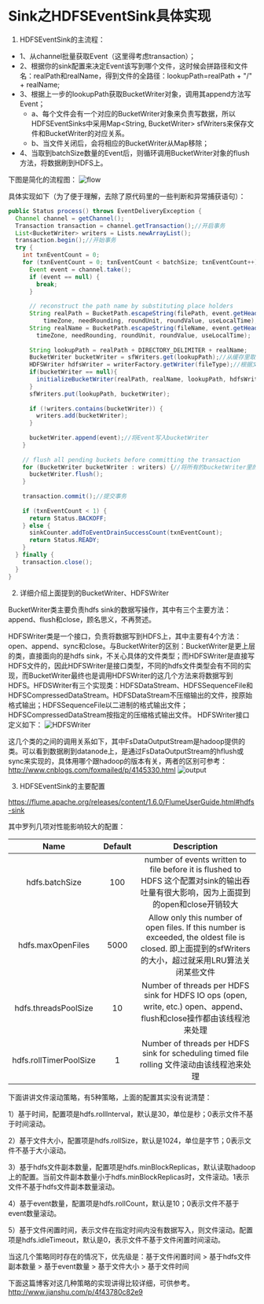 # Sink之HDFSEventSink具体实现

1. HDFSEventSink的主流程：
- 1、从channel批量获取Event（这里得考虑transaction）；
- 2、根据你的sink配置来决定Event该写到哪个文件，这时候会拼路径和文件名：realPath和realName，得到文件的全路径：lookupPath=realPath + "/" + realName;
- 3、根据上一步的lookupPath获取BucketWriter对象，调用其append方法写Event；
  - a、每个文件会有一个对应的BucketWriter对象来负责写数据，所以HDFSEventSinks中采用Map<String, BucketWriter> sfWriters来保存文件和BucketWriter的对应关系。
  - b、当文件关闭后，会将相应的BucketWriter从Map移除；
- 4、当取到batchSize数量的Event后，则循环调用BucketWriter对象的flush方法，将数据刷到HDFS上。

下图是简化的流程图：
![flow](https://github.com/wbear1/flume_blog/blob/master/img/hdfssink/flow.png)

具体实现如下（为了便于理解，去除了原代码里的一些判断和异常捕获语句）：
```java
public Status process() throws EventDeliveryException {
  Channel channel = getChannel();
  Transaction transaction = channel.getTransaction();//开启事务
  List<BucketWriter> writers = Lists.newArrayList();
  transaction.begin();//开始事务
  try {
    int txnEventCount = 0;
    for (txnEventCount = 0; txnEventCount < batchSize; txnEventCount++) {//从channel里取batchSize数量的event
      Event event = channel.take();
      if (event == null) {
        break;
      }
 
      // reconstruct the path name by substituting place holders
      String realPath = BucketPath.escapeString(filePath, event.getHeaders(),
          timeZone, needRounding, roundUnit, roundValue, useLocalTime);
      String realName = BucketPath.escapeString(fileName, event.getHeaders(),
        timeZone, needRounding, roundUnit, roundValue, useLocalTime);
 
      String lookupPath = realPath + DIRECTORY_DELIMITER + realName;
      BucketWriter bucketWriter = sfWriters.get(lookupPath);//从缓存里取bucketWriter对象，无则创建
      HDFSWriter hdfsWriter = writerFactory.getWriter(fileType);//根据文件类型创建HDFSWriter对象
      if(bucketWriter == null){
        initializeBucketWriter(realPath, realName, lookupPath, hdfsWriter, closeCallback);
      }
      sfWriters.put(lookupPath, bucketWriter);
 
      if (!writers.contains(bucketWriter)) {
        writers.add(bucketWriter);
      }
 
      bucketWriter.append(event);//将Event写入bucketWriter
    }
 
    // flush all pending buckets before committing the transaction
    for (BucketWriter bucketWriter : writers) {//将所有的bucketWriter里的Event真正flush到HDFS上
      bucketWriter.flush();
    }
 
    transaction.commit();//提交事务
 
    if (txnEventCount < 1) {
      return Status.BACKOFF;
    } else {
      sinkCounter.addToEventDrainSuccessCount(txnEventCount);
      return Status.READY;
    }
  } finally {
    transaction.close();
  }
}
```

2. 详细介绍上面提到的BucketWriter、HDFSWriter

BucketWriter类主要负责hdfs sink的数据写操作，其中有三个主要方法：append、flush和close，顾名思义，不再赘述。

HDFSWriter类是一个接口，负责将数据写到HDFS上，其中主要有4个方法：open、append、sync和close。与BucketWriter的区别：BucketWriter是更上层的类，直接面向的是hdfs sink，不关心具体的文件类型；而HDFSWriter是直接写HDFS文件的，因此HDFSWriter是接口类型，不同的hdfs文件类型会有不同的实现，而BucketWriter最终也是调用HDFSWriter的这几个方法来将数据写到HDFS。HFDSWriter有三个实现类：HDFSDataStream、HDFSSequenceFile和HDFSCompressedDataStream。HDFSDataStream不压缩输出的文件，按原始格式输出；HDFSSequenceFile以二进制的格式输出文件；HDFSCompressedDataStream按指定的压缩格式输出文件。
HDFSWriter接口定义如下：
![HDFSWriter](https://github.com/wbear1/flume_blog/blob/master/img/hdfssink/HDFSWriter.png)

这几个类的之间的调用关系如下，其中FsDataOutputStream是hadoop提供的类。可以看到数据刷到datanode上，是通过FsDataOutputStream的hflush或sync来实现的，具体用哪个跟hadoop的版本有关，两者的区别可参考：http://www.cnblogs.com/foxmailed/p/4145330.html
![output](https://github.com/wbear1/flume_blog/blob/master/img/hdfssink/output.png)

3. HDFSEventSink的主要配置

https://flume.apache.org/releases/content/1.6.0/FlumeUserGuide.html#hdfs-sink

其中罗列几项对性能影响较大的配置：

|Name|Default|Description|
|:-------:|:-------:|:-------:|
|hdfs.batchSize|100|number of events written to file before it is flushed to HDFS   这个配置对sink的输出吞吐量有很大影响，因为上面提到的open和close开销较大|
|hdfs.maxOpenFiles|5000|Allow only this number of open files. If this number is exceeded, the oldest file is closed.  即上面提到的sfWriters的大小，超过就采用LRU算法关闭某些文件|
|hdfs.threadsPoolSize|10|Number of threads per HDFS sink for HDFS IO ops (open, write, etc.)  open、append、flush和close操作都由该线程池来处理|
|hdfs.rollTimerPoolSize|1|Number of threads per HDFS sink for scheduling timed file rolling  文件滚动由该线程池来处理|


下面讲讲文件滚动策略，有5种策略，上面的配置其实没有说清楚：

1）基于时间，配置项是hdfs.rollInterval，默认是30，单位是秒；0表示文件不基于时间滚动。

2）基于文件大小，配置项是hdfs.rollSize，默认是1024，单位是字节；0表示文件不基于大小滚动。

3）基于hdfs文件副本数量，配置项是hdfs.minBlockReplicas，默认读取hadoop上的配置。当前文件副本数量小于hdfs.minBlockReplicas时，文件滚动。1表示文件不基于hdfs文件副本数量滚动。

4）基于event数量，配置项是hdfs.rollCount，默认是10；0表示文件不基于event数量滚动。

5）基于文件闲置时间，表示文件在指定时间内没有数据写入，则文件滚动。配置项是hdfs.idleTimeout，默认是0，表示文件不基于文件闲置时间滚动。

当这几个策略同时存在的情况下，优先级是：基于文件闲置时间 > 基于hdfs文件副本数量 > 基于event数量 > 基于文件大小 > 基于文件时间 

下面这篇博客对这几种策略的实现讲得比较详细，可供参考。http://www.jianshu.com/p/4f43780c82e9